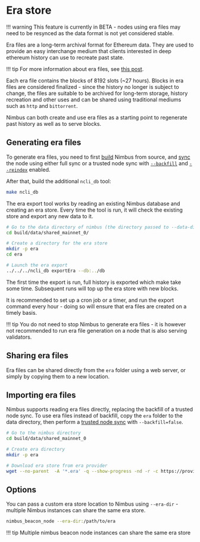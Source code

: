# Era store

!!! warning
    This feature is currently in BETA - nodes using era files may need to be resynced as the data format is not yet considered stable.

Era files are a long-term archival format for Ethereum data. They are used to provide an easy interchange medium that clients interested in deep ethereum history can use to recreate past state.

!!! tip
    For more information about era files, see [this post](https://ethresear.ch/t/era-archival-files-for-block-and-consensus-data/13526).

Each era file contains the blocks of 8192 slots (~27 hours). Blocks in era files are considered finalized - since the history no longer is subject to change, the files are suitable to be archived for long-term storage, history recreation and other uses and can be shared using traditional mediums such as `http` and `bittorrent`.

Nimbus can both create and use era files as a starting point to regenerate past history as well as to serve blocks.

## Generating era files

To generate era files, you need to first [build](./build.md) Nimbus from source, and [sync](./start-syncing.md) the node using either full sync or a trusted node sync with [`--backfill`](./trusted-node-sync.md#delay-block-history-backfill) and [`--reindex`](./trusted-node-sync.md#recreate-historical-state-access-indices) enabled.

After that, build the additional `ncli_db` tool:

```sh
make ncli_db
```

The era export tool works by reading an existing Nimbus database and creating an era store. Every time the tool is run, it will check the existing store and export any new data to it.

```sh
# Go to the data directory of nimbus (the directory passed to --data-dir)
cd build/data/shared_mainnet_0/

# Create a directory for the era store
mkdir -p era
cd era

# Launch the era export
../../../ncli_db exportEra --db:../db
```

The first time the export is run, full history is exported which make take some time. Subsequent runs will top up the era store with new blocks.

It is recommended to set up a cron job or a timer, and run the export command every hour - doing so will ensure that era files are created on a timely basis.

!!! tip
    You do not need to stop Nimbus to generate era files - it is however not recommended to run era file generation on a node that is also serving validators.


## Sharing era files

Era files can be shared directly from the `era` folder using a web server, or simply by copying them to a new location.

## Importing era files

Nimbus supports reading era files directly, replacing the backfill of a trusted node sync. To use era files instead of backfill, copy the `era` folder to the data directory, then perform a [trusted node sync](./trusted-node-sync.md) with `--backfill=false`.

```sh
# Go to the nimbus directory
cd build/data/shared_mainnet_0

# Create era directory
mkdir -p era

# Download era store from era provider
wget --no-parent  -A '*.era' -q --show-progress -nd -r -c https://provider/era
```

## Options

You can pass a custom era store location to Nimbus using `--era-dir` - multiple Nimbus instances can share the same era store.

```sh
nimbus_beacon_node --era-dir:/path/to/era
```

!!! tip
    Multiple nimbus beacon node instances can share the same era store
